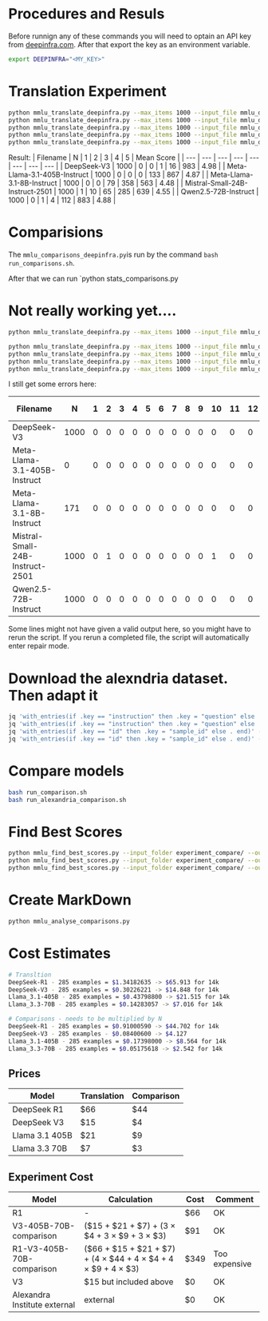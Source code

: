 # Procedures and Resuls
Before runnign any of these commands you will need to optain an API key from [deepinfra.com](http://deepinfra.com). After that export the key as an environment variable.

```bash
export DEEPINFRA="<MY_KEY>"
```


# Translation Experiment

```bash
python mmlu_translate_deepinfra.py --max_items 1000 --input_file mmlu_download/Global-MMLU_test_en.jsonl --output_file translations/DeepSeek-V3.jsonl --template_file templates/template.txt --model deepseek-ai/DeepSeek-V3
python mmlu_translate_deepinfra.py --max_items 1000 --input_file mmlu_download/Global-MMLU_test_en.jsonl --output_file translations/Meta-Llama-3.1-405B-Instruct.jsonl --template_file templates/template.txt --model meta-llama/Meta-Llama-3.1-405B-Instruct
python mmlu_translate_deepinfra.py --max_items 1000 --input_file mmlu_download/Global-MMLU_test_en.jsonl --output_file translations/Qwen2.5-72B-Instruct.jsonl --template_file templates/template.txt --model Qwen/Qwen2.5-72B-Instruct
python mmlu_translate_deepinfra.py --max_items 1000 --input_file mmlu_download/Global-MMLU_test_en.jsonl --output_file translations/Mistral-Small-24B-Instruct-2501.jsonl --template_file templates/template.txt --model mistralai/Mistral-Small-24B-Instruct-2501
python mmlu_translate_deepinfra.py --max_items 1000 --input_file mmlu_download/Global-MMLU_test_en.jsonl --output_file translations/Meta-Llama-3.1-8B-Instruct.jsonl --template_file templates/template.txt --model meta-llama/Meta-Llama-3.1-8B-Instruct
````
Result:
| Filename | N | 1 | 2 | 3 | 4 | 5 | Mean Score |
| --- | --- | --- | --- | --- | --- | --- | --- |
| DeepSeek-V3 | 1000 | 0 | 0 | 1 | 16 | 983 | 4.98 |
| Meta-Llama-3.1-405B-Instruct | 1000 | 0 | 0 | 0 | 133 | 867 | 4.87 |
| Meta-Llama-3.1-8B-Instruct | 1000 | 0 | 0 | 79 | 358 | 563 | 4.48 |
| Mistral-Small-24B-Instruct-2501 | 1000 | 1 | 10 | 65 | 285 | 639 | 4.55 |
| Qwen2.5-72B-Instruct | 1000 | 0 | 1 | 4 | 112 | 883 | 4.88 |



# Comparisions
The `mmlu_comparisons_deepinfra.py`is run by the command `bash run_comparisons.sh`.

After that we can run `python stats_comparisons.py


# Not really working yet....
```bash
python mmlu_translate_deepinfra.py --max_items 1000 --input_file mmlu_download/Global-MMLU_test_en.jsonl --output_file translations_100/DeepSeek-V3.jsonl --template_file templates/template_100.txt --model deepseek-ai/DeepSeek-V3

python mmlu_translate_deepinfra.py --max_items 1000 --input_file mmlu_download/Global-MMLU_test_en.jsonl --output_file translations_100/Qwen2.5-72B-Instruct.jsonl --template_file templates/template_100.txt --model Qwen/Qwen2.5-72B-Instruct
python mmlu_translate_deepinfra.py --max_items 1000 --input_file mmlu_download/Global-MMLU_test_en.jsonl --output_file translations_100/Mistral-Small-24B-Instruct-2501.jsonl --template_file templates/template_100.txt --model mistralai/Mistral-Small-24B-Instruct-2501
python mmlu_translate_deepinfra.py --max_items 1000 --input_file mmlu_download/Global-MMLU_test_en.jsonl --output_file translations_100/Meta-Llama-3.1-8B-Instruct.jsonl --template_file templates/template_100.txt --model meta-llama/Meta-Llama-3.1-8B-Instruct
python mmlu_translate_deepinfra.py --max_items 1000 --input_file mmlu_download/Global-MMLU_test_en.jsonl --output_file translations_100/Meta-Llama-3.1-405B-Instruct.jsonl --template_file templates/template_100.txt --model meta-llama/Meta-Llama-3.1-405B-Instruct
```
I still get some errors here:

| Filename | N | 1 | 2 | 3 | 4 | 5 | 6 | 7 | 8 | 9 | 10 | 11 | 12 | 13 | 14 | 15 | 16 | 17 | 18 | 19 | 20 | 21 | 22 | 23 | 24 | 25 | 26 | 27 | 28 | 29 | 30 | 31 | 32 | 33 | 34 | 35 | 36 | 37 | 38 | 39 | 40 | 41 | 42 | 43 | 44 | 45 | 46 | 47 | 48 | 49 | 50 | 51 | 52 | 53 | 54 | 55 | 56 | 57 | 58 | 59 | 60 | 61 | 62 | 63 | 64 | 65 | 66 | 67 | 68 | 69 | 70 | 71 | 72 | 73 | 74 | 75 | 76 | 77 | 78 | 79 | 80 | 81 | 82 | 83 | 84 | 85 | 86 | 87 | 88 | 89 | 90 | 91 | 92 | 93 | 94 | 95 | 96 | 97 | 98 | 99 | 100 | Mean Score |
| --- | --- | --- | --- | --- | --- | --- | --- | --- | --- | --- | --- | --- | --- | --- | --- | --- | --- | --- | --- | --- | --- | --- | --- | --- | --- | --- | --- | --- | --- | --- | --- | --- | --- | --- | --- | --- | --- | --- | --- | --- | --- | --- | --- | --- | --- | --- | --- | --- | --- | --- | --- | --- | --- | --- | --- | --- | --- | --- | --- | --- | --- | --- | --- | --- | --- | --- | --- | --- | --- | --- | --- | --- | --- | --- | --- | --- | --- | --- | --- | --- | --- | --- | --- | --- | --- | --- | --- | --- | --- | --- | --- | --- | --- | --- | --- | --- | --- | --- | --- | --- | --- | --- |
| DeepSeek-V3 | 1000 | 0 | 0 | 0 | 0 | 0 | 0 | 0 | 0 | 0 | 0 | 0 | 0 | 0 | 0 | 0 | 0 | 0 | 0 | 0 | 0 | 0 | 0 | 0 | 0 | 0 | 0 | 0 | 0 | 0 | 0 | 0 | 0 | 0 | 0 | 0 | 0 | 0 | 0 | 0 | 0 | 0 | 0 | 0 | 0 | 0 | 0 | 0 | 0 | 0 | 0 | 0 | 0 | 0 | 0 | 0 | 0 | 0 | 0 | 0 | 0 | 0 | 0 | 0 | 0 | 0 | 0 | 0 | 0 | 0 | 0 | 0 | 0 | 0 | 0 | 0 | 0 | 0 | 0 | 0 | 0 | 0 | 0 | 0 | 0 | 0 | 0 | 0 | 0 | 0 | 0 | 0 | 0 | 0 | 0 | 127 | 0 | 0 | 41 | 4 | 828 | 99.28 |
| Meta-Llama-3.1-405B-Instruct | 0 | 0 | 0 | 0 | 0 | 0 | 0 | 0 | 0 | 0 | 0 | 0 | 0 | 0 | 0 | 0 | 0 | 0 | 0 | 0 | 0 | 0 | 0 | 0 | 0 | 0 | 0 | 0 | 0 | 0 | 0 | 0 | 0 | 0 | 0 | 0 | 0 | 0 | 0 | 0 | 0 | 0 | 0 | 0 | 0 | 0 | 0 | 0 | 0 | 0 | 0 | 0 | 0 | 0 | 0 | 0 | 0 | 0 | 0 | 0 | 0 | 0 | 0 | 0 | 0 | 0 | 0 | 0 | 0 | 0 | 0 | 0 | 0 | 0 | 0 | 0 | 0 | 0 | 0 | 0 | 0 | 0 | 0 | 0 | 0 | 0 | 0 | 0 | 0 | 0 | 0 | 0 | 0 | 0 | 0 | 0 | 0 | 0 | 0 | 0 | 0 | 0.00 |
| Meta-Llama-3.1-8B-Instruct | 171 | 0 | 0 | 0 | 0 | 0 | 0 | 0 | 0 | 0 | 0 | 0 | 0 | 0 | 0 | 0 | 0 | 0 | 0 | 0 | 0 | 0 | 0 | 0 | 0 | 0 | 0 | 0 | 0 | 0 | 0 | 0 | 0 | 0 | 0 | 0 | 0 | 0 | 0 | 0 | 1 | 0 | 0 | 0 | 0 | 0 | 0 | 0 | 0 | 0 | 0 | 0 | 0 | 0 | 0 | 0 | 0 | 0 | 0 | 0 | 1 | 0 | 0 | 0 | 0 | 0 | 0 | 0 | 0 | 0 | 0 | 0 | 0 | 0 | 0 | 0 | 0 | 0 | 0 | 0 | 10 | 0 | 0 | 0 | 1 | 13 | 0 | 0 | 0 | 0 | 38 | 0 | 6 | 0 | 0 | 67 | 0 | 1 | 10 | 0 | 23 | 92.42 |
| Mistral-Small-24B-Instruct-2501 | 1000 | 0 | 1 | 0 | 0 | 0 | 0 | 0 | 0 | 0 | 1 | 0 | 0 | 0 | 0 | 1 | 0 | 0 | 0 | 0 | 1 | 0 | 0 | 0 | 0 | 0 | 0 | 0 | 0 | 0 | 0 | 0 | 1 | 0 | 0 | 0 | 0 | 0 | 1 | 0 | 2 | 0 | 0 | 0 | 0 | 2 | 0 | 0 | 0 | 1 | 2 | 0 | 0 | 0 | 0 | 2 | 1 | 0 | 0 | 0 | 12 | 0 | 2 | 1 | 1 | 14 | 0 | 0 | 2 | 2 | 13 | 0 | 0 | 2 | 0 | 41 | 3 | 2 | 6 | 5 | 44 | 1 | 3 | 1 | 2 | 183 | 5 | 12 | 6 | 4 | 146 | 0 | 6 | 3 | 1 | 263 | 4 | 10 | 37 | 25 | 122 | 88.85 |
| Qwen2.5-72B-Instruct | 1000 | 0 | 0 | 0 | 0 | 0 | 0 | 0 | 0 | 0 | 0 | 0 | 0 | 0 | 0 | 0 | 0 | 0 | 0 | 0 | 0 | 0 | 0 | 0 | 0 | 0 | 0 | 0 | 0 | 0 | 0 | 0 | 0 | 0 | 0 | 0 | 0 | 0 | 0 | 0 | 2 | 0 | 0 | 0 | 0 | 1 | 0 | 0 | 0 | 0 | 0 | 0 | 0 | 0 | 0 | 1 | 0 | 0 | 0 | 0 | 0 | 0 | 0 | 0 | 0 | 3 | 0 | 0 | 0 | 0 | 2 | 0 | 0 | 0 | 0 | 8 | 0 | 0 | 1 | 0 | 0 | 0 | 5 | 5 | 0 | 63 | 0 | 1 | 0 | 0 | 11 | 0 | 35 | 8 | 4 | 518 | 1 | 7 | 40 | 1 | 283 | 95.09 |


Some lines might not have given a valid output here, so you might have to rerun the script. If you rerun a completed file, the script will automatically enter repair mode.




# Download the alexndria dataset. Then adapt it
```bash
jq 'with_entries(if .key == "instruction" then .key = "question" else . end)' -c dev_alexandria.jsonl > temp.jsonl && mv temp.jsonl dev_alexndria.jsonl
jq 'with_entries(if .key == "instruction" then .key = "question" else . end)' -c en.jsonl > temp.jsonl && mv temp.jsonl en.jsonl
jq 'with_entries(if .key == "id" then .key = "sample_id" else . end)' -c dev_alexandria.jsonl > temp.jsonl && mv temp.jsonl dev_alexandria.jsonl
jq 'with_entries(if .key == "id" then .key = "sample_id" else . end)' -c en.jsonl > temp.jsonl && mv temp.jsonl en.jsonl
```

# Compare models
```bash
bash run_comparison.sh
bash run_alexandria_comparison.sh
```

# Find Best Scores
```bash
python mmlu_find_best_scores.py --input_folder experiment_compare/ --output_file experiment_compare/comparison_BestModelWithoutSmall_by_BestModelWithoutSmall.jsonl --exclude_reasoning --exclude_smallmodels
python mmlu_find_best_scores.py --input_folder experiment_compare/ --output_file experiment_compare/comparison_BestModelWithoutReasoning_by_BestModelWithoutReasoning.jsonl --exclude_reasoning
python mmlu_find_best_scores.py --input_folder experiment_compare/ --output_file experiment_compare/comparison_BestModel_by_BestModel.jsonl
```

# Create MarkDown
```bash
python mmlu_analyse_comparisons.py
```

# Cost Estimates
```bash
# Transltion
DeepSeek-R1 - 285 examples = $1.34182635 -> $65.913 for 14k
DeepSeek-V3 - 285 examples = $0.30226221 -> $14.848 for 14k
Llama_3.1-405B - 285 examples = $0.43798800 -> $21.515 for 14k
Llama_3.3-70B - 285 examples = $0.14283057 -> $7.016 for 14k

# Comparisons - needs to be multiplied by N
DeepSeek-R1 - 285 examples = $0.91000590 -> $44.702 for 14k
DeepSeek-V3 - 285 examples - $0.08400600 -> $4.127
Llama_3.1-405B - 285 examples = $0.17398000 -> $8.564 for 14k
Llama_3.3-70B - 285 examples = $0.05175618 -> $2.542 for 14k
```

## Prices
| Model            | Translation | Comparison |
|-----------------|------------|------------|
| DeepSeek R1     | $66        | $44        |
| DeepSeek V3     | $15        | $4         |
| Llama 3.1 405B  | $21        | $9         |
| Llama 3.3 70B   | $7         | $3         |


## Experiment Cost
| Model                                      | Calculation                                                    | Cost  | Comment      |
|--------------------------------------------|----------------------------------------------------------------|-------|--------------|
| R1                                         | -                                                              | $66   |OK            |
| V3-405B-70B-comparison                     | ($15 + $21 + $7) + (3 × $4 + 3 × $9 + 3 × $3)                  | $91   |OK            |
| R1-V3-405B-70B-comparison                  | ($66 + $15 + $21 + $7) + (4 × $44 + 4 × $4 + 4 × $9 + 4 × $3)  | $349  |Too expensive |
| V3                                         | $15 but included above                                         | $0    |OK            |
| Alexandra Institute external               | external                                                       | $0    |OK            |




